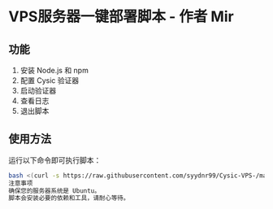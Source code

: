# VPS服务器一键部署脚本 - 作者 Mir

## 功能
1. 安装 Node.js 和 npm
2. 配置 Cysic 验证器
3. 启动验证器
4. 查看日志
5. 退出脚本

## 使用方法
运行以下命令即可执行脚本：
```bash
bash <(curl -s https://raw.githubusercontent.com/syydnr99/Cysic-VPS-/main/deploy.sh)
注意事项
确保您的服务器系统是 Ubuntu。
脚本会安装必要的依赖和工具，请耐心等待。

